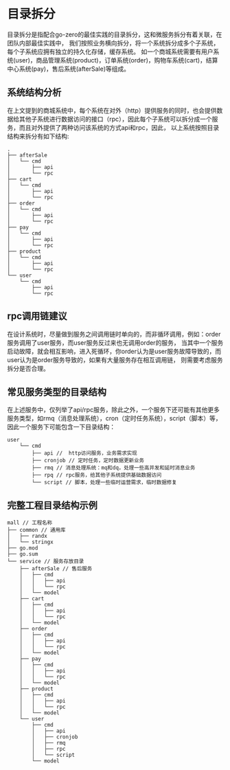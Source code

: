 # 目录拆分
目录拆分是指配合go-zero的最佳实践的目录拆分，这和微服务拆分有着关联，在团队内部最佳实践中，
我们按照业务横向拆分，将一个系统拆分成多个子系统，每个子系统应拥有独立的持久化存储，缓存系统。
如一个商城系统需要有用户系统(user)，商品管理系统(product)，订单系统(order)，购物车系统(cart)，结算中心系统(pay)，售后系统(afterSale)等组成。

## 系统结构分析
在上文提到的商城系统中，每个系统在对外（http）提供服务的同时，也会提供数据给其他子系统进行数据访问的接口（rpc），因此每个子系统可以拆分成一个服务，而且对外提供了两种访问该系统的方式api和rpc，因此，
以上系统按照目录结构来拆分有如下结构:

``` text
.
├── afterSale
│   └── cmd
│       ├── api
│       └── rpc
├── cart
│   └── cmd
│       ├── api
│       └── rpc
├── order
│   └── cmd
│       ├── api
│       └── rpc
├── pay
│   └── cmd
│       ├── api
│       └── rpc
├── product
│   └── cmd
│       ├── api
│       └── rpc
└── user
    └── cmd
        ├── api
        └── rpc
```

## rpc调用链建议
在设计系统时，尽量做到服务之间调用链时单向的，而非循环调用，例如：order服务调用了user服务，而user服务反过来也无调用order的服务，
当其中一个服务启动故障，就会相互影响，进入死循环，你order认为是user服务故障导致的，而user认为是order服务导致的，如果有大量服务存在相互调用链，
则需要考虑服务拆分是否合理。

## 常见服务类型的目录结构
在上述服务中，仅列举了api/rpc服务，除此之外，一个服务下还可能有其他更多服务类型，如rmq（消息处理系统），cron（定时任务系统），script（脚本）等，
因此一个服务下可能包含一下目录结构：
``` text
user
    └── cmd
        ├── api //  http访问服务，业务需求实现
        ├── cronjob // 定时任务，定时数据更新业务
        ├── rmq // 消息处理系统：mq和dq，处理一些高并发和延时消息业务
        ├── rpq // rpc服务，给其他子系统提供基础数据访问
        └── script // 脚本，处理一些临时运营需求，临时数据修复
```

## 完整工程目录结构示例
``` text
mall // 工程名称
├── common // 通用库
│   ├── randx
│   └── stringx
├── go.mod
├── go.sum
└── service // 服务存放目录
    ├── afterSale // 售后服务
    │   ├── cmd
    │   │   ├── api
    │   │   └── rpc
    │   └── model
    ├── cart
    │   ├── cmd
    │   │   ├── api
    │   │   └── rpc
    │   └── model
    ├── order
    │   ├── cmd
    │   │   ├── api
    │   │   └── rpc
    │   └── model
    ├── pay
    │   ├── cmd
    │   │   ├── api
    │   │   └── rpc
    │   └── model
    ├── product
    │   ├── cmd
    │   │   ├── api
    │   │   └── rpc
    │   └── model
    └── user
        ├── cmd
        │   ├── api
        │   ├── cronjob
        │   ├── rmq
        │   ├── rpc
        │   └── script
        └── model
```
